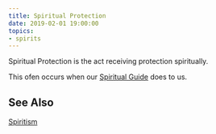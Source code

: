 ```yaml
---
title: Spiritual Protection
date: 2019-02-01 19:00:00
topics:
- spirits
---
```


Spiritual Protection is the act receiving protection spiritually.

This ofen occurs when our [Spiritual Guide](../spiritual-guide) does to us.

## See Also
[Spiritism](/spiritism)  

